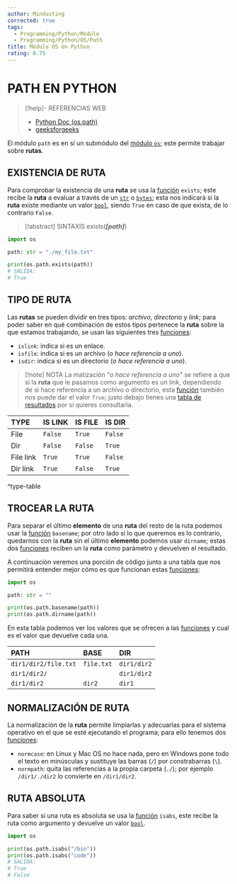 ```yaml
---
author: Mindusting
corrected: true
tags:
  - Programming/Python/Module
  - Programming/Python/OS/Path
title: Módulo OS en Python
rating: 0.75
---
```


# PATH EN PYTHON

> [!help]- REFERENCIAS WEB
> - [Python Doc (os.path)](https://docs.python.org/3/library/os.path.html)
> - [geeksforgeeks](https://www.geeksforgeeks.org/os-path-module-python/)

El módulo `path` es en sí un submódulo del [módulo `os`](../py_os.md); este permite trabajar sobre **rutas**.

## EXISTENCIA DE RUTA

Para comprobar la existencia de una **ruta** se usa la [función](../../py_func.md) `exists`; este recibe la **ruta** a evaluar a través de un [`str`](../../py_str.md) o [`bytes`](../../py_bytes.md); esta nos indicará si la **ruta** existe mediante un valor [`bool`](../../py_bool.md), siendo `True` en caso de que exista, de lo contrario `False`.

> [!abstract] SINTAXIS
> exists(***\[path\]***)

```python
import os

path: str = "./my_file.txt"

print(os.path.exists(path))
# SALIDA:
# True
```

## TIPO DE RUTA

Las **rutas** se pueden dividir en tres tipos: *archivo*, *directorio* y *link*; para poder saber en qué combinación de estos tipos pertenece la **ruta** sobre la que estamos trabajando, se usan las siguientes tres [funciones](../../py_func.md):

- `islink`: indica si es un enlace.
- `isfile`: indica si es un archivo (*o hace referencia a uno*).
- `isdir`: indica si es un directorio (*o hace referencia a uno*).

> [!note] NOTA
> La matización "*o hace referencia a uno*" se refiere a que si la **ruta** que le pasamos como argumento es un link, dependiendo de si hace referencia a un archivo o directorio, esta [función](../../py_func.md) también nos puede dar el valor `True`; justo debajo tienes una [tabla de resultados](#^type-table) por si quieres consultarla.

| TYPE      | IS LINK | IS FILE | IS DIR  |
|:--------- |:------- |:------- |:------- |
| File      | `False` | `True`  | `False` |
| Dir       | `False` | `False` | `True`  |
| File link | `True`  | `True`  | `False` |
| Dir link  | `True`  | `False` | `True`  |
^type-table

## TROCEAR LA RUTA

Para separar el último **elemento** de una **ruta** del resto de la ruta podemos usar la [función](../../py_func.md) `basename`; por otro lado si lo que queremos es lo contrario, quedarnos con la **ruta** sin el último **elemento** podemos usar `dirname`; estas dos [funciones](../../py_func.md) reciben un la **ruta** como parámetro y devuelven el resultado.

A continuación veremos una porción de código junto a una tabla que nos permitirá entender mejor cómo es que funcionan estas [funciones](../../py_func.md):

```python
import os

path: str = ""

print(os.path.basename(path))
print(os.path.dirname(path))
```

En esta tabla podemos ver los valores que se ofrecen a las [funciones](../../py_func.md) y cual es el valor que devuelve cada una.

| PATH                 | BASE       | DIR         |
|:-------------------- |:---------- |:----------- |
| `dir1/dir2/file.txt` | `file.txt` | `dir1/dir2` |
| `dir1/dir2/`         |            | `dir1/dir2` |
| `dir1/dir2`          | `dir2`     | `dir1`      |

## NORMALIZACIÓN DE RUTA

La normalización de la **ruta** permite limpiarlas y adecuarlas para el sistema operativo en el que se esté ejecutando el programa; para ello tenemos dos [funciones](../../py_func.md):

- `normcase`: en Linux y Mac OS no hace nada, pero en Windows pone todo el texto en minúsculas y sustituye las barras (`/`) por constrabarras (`\`).
- `normpath`: quita las referencias a la propia carpeta (`./`); por ejemplo `/dir1/./dir2` lo convierte en `/dir1/dir2`.

## RUTA ABSOLUTA

Para saber si una ruta es absoluta se usa la [función](../../py_func.md) `isabs`, este recibe la ruta como argumento y devuelve un valor [`bool`](../../py_bool.md).

```python
import os

print(os.path.isabs("/bin"))
print(os.path.isabs("code"))
# SALIDA:
# True
# False
```

